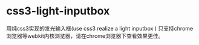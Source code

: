 css3-light-inputbox
===================

用纯css3实现的发光输入框(use css3 realize a light inputbox )
只支持chrome浏览器等webkit内核浏览器，请在chrome浏览器下查看效果更佳。

